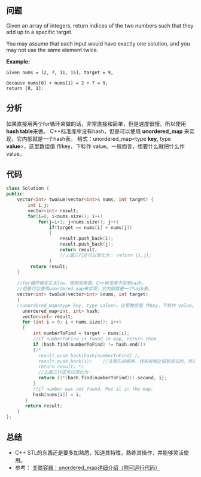 ## 问题
Given an array of integers, return indices of the two numbers such that they add up to a specific target.

You may assume that each input would have exactly one solution, and you may not use the same element twice.

**Example:**
```
Given nums = [2, 7, 11, 15], target = 9,

Because nums[0] + nums[1] = 2 + 7 = 9,
return [0, 1].
```

## 分析
如果直接用两个for循环来做的话，非常直接和简单，但是速度很慢。所以使用**hash table**来做。
C++标准库中没有hash，但是可以使用 **unordered_map** 来实现，它内部就是一个hash表。
格式：unordered_map<type **key**, type **value**>，这里数组值 作key，下标作 value。一般而言，想要什么就把什么作value。

## 代码
```C++
class Solution {
public:
    vector<int> twoSum(vector<int>& nums, int target) {
        int i,j;
        vector<int> result;
        for(i=0; i<nums.size(); i++)
            for(j=i+1; j<nums.size(); j++)
                if(target == nums[i] + nums[j]) 
                {
                    result.push_back(i);
                    result.push_back(j);
                    return result;
                    //上面三行还可以简化为： return {i,j};
                }
         return result;           
    }
    
    //for循环做实在太low，使用哈希表。C++标准库中没有hash，
    //但是可以使用unordered_map来实现，它内部就是一个hash表。
    vector<int> twoSum(vector<int> &nums, int target)
    {
    //unordered_map<type key, type value>，这里数组值 作key，下标作 value。
      unordered_map<int, int> hash;
      vector<int> result;
      for (int i = 0; i < nums.size(); i++)
      {
          int numberToFind = target - nums[i];
          //if numberToFind is found in map, return them
          if (hash.find(numberToFind) != hash.end()) 
          {/*
            result.push_back(hash[numberToFind] );
            result.push_back(i);	//注意先后顺序，找到说明之前放进去的，所以在前面。		
            return result; */
            //上面三行还可以简化为：
            return {(*(hash.find(numberToFind))).second, i};
          }
          //if number was not found. Put it in the map.
          hash[nums[i]] = i;
       }
       return result;
    }
};
```

## 总结
* C++ STL的东西还是要多加熟悉，知道其特性，熟练其操作，并能够灵活使用。
* 参考： [关联容器：unordered_map详细介绍（附可运行代码）](http://blog.csdn.net/hk2291976/article/details/51037095)
